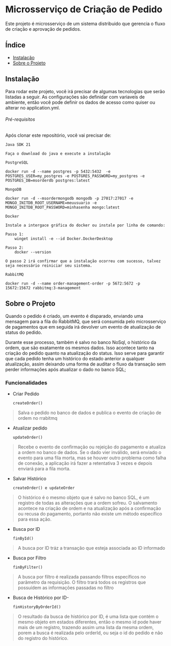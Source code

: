 # Microsserviço de Criação de Pedido 
Este projeto é microsserviço de um sistema distribuido que gerencia o fluxo de criação e aprovação de pedidos.

## Índice
- [Instalação](#instalação)
- [Sobre o Projeto](#sobre-o-projeto)

## Instalação

Para rodar este projeto, você irá precisar de algumas tecnologias que serão listadas a seguir.
As configurações são definidar com variaveis de ambiente, então você pode definir os dados de acesso como quiser ou 
alterar no application.yml.

###### Pré-requisitos

Após clonar este repositório, você vai precisar de:

``Java SDK 21``

    Faça o download do java e execute a instalação 
   
``PostgreSQL`` 

    docker run -d --name postgres -p 5432:5432  -e POSTGRES_USER=my_postgres -e POSTGRES_PASSWORD=my_postgres -e POSTGRES_DB=msorderdb postgres:latest 

``MongoDB``

    docker run -d --msordermongodb mongodb -p 27017:27017 -e MONGO_INITDB_ROOT_USERNAME=meuusuario -e MONGO_INITDB_ROOT_PASSWORD=minhasenha mongo:latest 

``Docker``

    Instale a intergace gráfica do docker ou instale por linha de comando:

    Passo 1:
        winget install -e --id Docker.DockerDesktop

    Passo 2:
        docker --version

    O passo 2 irá confirmar que a instalação ocorreu com sucesso, talvez seja necessário reiniciar seu sistema.

``RabbitMQ``
        
    docker run -d --name order-management-order -p 5672:5672 -p 15672:15672 rabbitmq:3-management 


## Sobre o Projeto
Quando o pedido é criado, um evento é disparado, enviando uma mensagem para a fila do RabbitMQ, que será consumida pelo
microsserviço de pagamentos que em seguida irá devolver um evento de atualização de status do pedido. 

Durante esse processo, também é salvo no banco NoSql, o histórico da ordem, que são exatamente os mesmos dados.
Isso acontece tanto na criação do pedido quanto na atualização do status. Isso serve para garantir que cada pedido tenha
um histórico do estado anterior a qualquer atualização, assim deixando uma forma de auditar o fluxo da transação sem 
perder informações após atualizar o dado no banco SQL;


### Funcionalidades
- Criar Pedido 

    ``createOrder()``

> Salva o pedido no banco de dados e publica o evento de criação de ordem no rrabitmq

- Atualizar pedido

    ``updateOrder()``

> Recebe o evento de confirmação ou rejeição do pagamento e atualiza a ordem no banco de dados.
  Se o dado vier inválido, será enviado o evento para uma fila morta, mas se houver outro problema como falha de 
  conexão, a aplicação irá fazer a retentativa 3 vezes e depois enviará para a fila morta.

- Salvar Histórico

  ``createOrder() e updateOrder``

> O histórico é o mesmo objeto que é salvo no banco SQL, é um registro de todas as alterações que a ordem sofreu.
  O salvamento acontece na criação de ordem e na atualização após a confirmação ou recusa do pagamento, portanto 
  não existe um método específico para essa ação.

- Busca por ID
        
    ``finById()``

> A busca por ID tráz a transação que esteja associada ao ID informado

- Busca por Filtro

  ``finByFilter()``

> A busca por filtro é realizada passando filtros específicos no parãmetro da requisição. 
  O filtro trará todos os registros que possuídem as informações passadas no filtro

- Busca de Histórico por ID- 

  ``finHistoryByOrderId()``    

> O resultado da busca de histórico por ID, é uma lista que contém o mesmo objeto em estados diferentes, então o 
  mesmo id pode haver mais de um registro, trazendo assim uma lista da mesma ordem, porem a busca é realizada pelo
  orderId, ou seja o id do pedido e não do registro do histórico.


